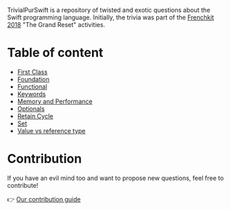 TrivialPurSwift is a repository of twisted and exotic questions about the Swift programming language.
Initially, the trivia was part of the [Frenchkit 2018](https://frenchkit.fr) "The Grand Reset" activities. 

# Table of content

* [First Class](Questions/FirstClass.md)
* [Foundation](Questions/Foundation.md)
* [Functional](Questions/Functional.md)
* [Keywords](Questions/Keywords.md)
* [Memory and Performance](Questions/MemoryAndPerf.md)
* [Optionals](Questions/Optional.md)
* [Retain Cycle](Questions/RetainCycle.md)
* [Set](Questions/Set.md)
* [Value vs reference type](Questions/ValueVsReferenceType.md)

# Contribution

If you have an evil mind too and want to propose new questions, feel free to contribute!

👉 [Our contribution guide](ContributionGuide.md)
